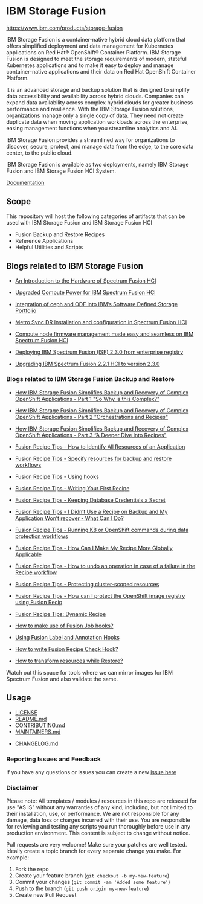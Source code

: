 <!-- This should be the location of the title of the repository, normally the short name -->
# IBM Storage Fusion

https://www.ibm.com/products/storage-fusion

IBM Storage Fusion is a container-native hybrid cloud data platform that offers simplified deployment and data management for Kubernetes applications on Red Hat® OpenShift® Container Platform. IBM Storage Fusion is designed to meet the storage requirements of modern, stateful Kubernetes applications and to make it easy to deploy and manage container-native applications and their data on Red Hat OpenShift Container Platform.

It is an advanced storage and backup solution that is designed to simplify data accessibility and availability across hybrid clouds. Companies can expand data availability across complex hybrid clouds for greater business performance and resilience. With the IBM Storage Fusion solutions, organizations manage only a single copy of data. They need not create duplicate data when moving application workloads across the enterprise, easing management functions when you streamline analytics and AI.

IBM Storage Fusion provides a streamlined way for organizations to discover, secure, protect, and manage data from the edge, to the core data center, to the public cloud.

IBM Storage Fusion is available as two deployments, namely IBM Storage Fusion and IBM Storage Fusion HCI System.

[Documentation](https://www.ibm.com/docs/en/storage-fusion)

<!-- Build Status, is a great thing to have at the top of your repository, it shows that you take your CI/CD as first class citizens -->
<!-- [![Build Status](https://travis-ci.org/jjasghar/ibm-cloud-cli.svg?branch=master)](https://travis-ci.org/jjasghar/ibm-cloud-cli) -->

<!-- Not always needed, but a scope helps the user understand in a short sentance like below, why this repo exists -->

## Scope

This repository will host  the following categories of artifacts that can be used with IBM Storage Fusion and IBM Storage Fusion HCI

- Fusion Backup and Restore Recipes
- Reference Applications
- Helpful Utilities and Scripts


## Blogs related to IBM Storage Fusion ##

* [An Introduction to the Hardware of Spectrum Fusion HCI](https://community.ibm.com/community/user/storage/blogs/joe-wigglesworth/2022/10/21/an-introduction-to-the-hardware-of-spectrum-fusion?CommunityKey=e596ba82-cd57-4fae-8042-163e59279ff3)

* [Upgraded Compute Power for IBM Spectrum Fusion HCI](https://community.ibm.com/community/user/storage/blogs/joe-wigglesworth/2022/11/01/upgraded-compute-power-for-ibm-spectrum-fusion-hci?CommunityKey=e596ba82-cd57-4fae-8042-163e59279ff3)


* [Integration of ceph and ODF into IBM’s Software Defined Storage Portfolio](https://community.ibm.com/community/user/storage/blogs/matthew-leib/2022/10/12/integration-of-ceph?CommunityKey=e596ba82-cd57-4fae-8042-163e59279ff3)

* [Metro Sync DR Installation and configuration in Spectrum Fusion HCI](https://community.ibm.com/community/user/storage/blogs/divya-r/2022/11/03/metrodr-installation?CommunityKey=e596ba82-cd57-4fae-8042-163e59279ff3)

* [Compute node firmware management made easy and seamless on IBM Spectrum Fusion HCI](https://community.ibm.com/community/user/storage/blogs/pruthvi-t-d/2022/11/03/compute-node-firmware-management-made-easy-and-sea?CommunityKey=e596ba82-cd57-4fae-8042-163e59279ff3)

* [Deploying IBM Spectrum Fusion (ISF) 2.3.0 from enterprise registry](https://community.ibm.com/community/user/storage/blogs/divya-jain/2022/10/14/deploying-ibm-spectrum-fusion-isf-230-from-enterpr?CommunityKey=e596ba82-cd57-4fae-8042-163e59279ff3)

* [Upgrading IBM Spectrum Fusion 2.2.1 HCI to version 2.3.0](https://community.ibm.com/community/user/storage/blogs/anshu-garg/2022/10/19/upgrading-ibm-spectrum-fusion-221-hci-to-version-2?CommunityKey=e596ba82-cd57-4fae-8042-163e59279ff3)

### Blogs related to IBM Storage Fusion Backup and Restore ###

* [How IBM Storage Fusion Simplifies Backup and Recovery of Complex OpenShift Applications - Part 1 "So Why is this Complex?"](https://community.ibm.com/community/user/storage/blogs/jim-smith/2023/07/27/ibm-storage-fusion-backup-restore-recipe-1?CommunityKey=e596ba82-cd57-4fae-8042-163e59279ff3)

* [How IBM Storage Fusion Simplifies Backup and Recovery of Complex OpenShift Applications - Part 2 "Orchestrations and Recipes"](https://community.ibm.com/community/user/storage/blogs/jim-smith/2023/08/01/how-ibm-storage-fusion-simplifies-backup-and-recov?CommunityKey=e596ba82-cd57-4fae-8042-163e59279ff3)

* [How IBM Storage Fusion Simplifies Backup and Recovery of Complex OpenShift Applications - Part 3 “A Deeper Dive into Recipes"](https://community.ibm.com/community/user/storage/blogs/jim-smith/2023/08/04/how-ibm-storage-fusion-simplifies-backup-and-recov?CommunityKey=e596ba82-cd57-4fae-8042-163e59279ff3)

* [Fusion Recipe Tips - How to Identify All Resources of an Application](https://community.ibm.com/community/user/blogs/sandeep-prajapati/2024/01/21/identify-application-resources-for-backup-and-reco?CommunityKey=e596ba82-cd57-4fae-8042-163e59279ff3)

* [Fusion Recipe Tips - Specify resources for backup and restore workflows](https://community.ibm.com/community/user/blogs/sandeep-prajapati/2024/02/14/fusion-recipe-tips-specify-resources-for-backup-an?CommunityKey=e596ba82-cd57-4fae-8042-163e59279ff3)

* [Fusion Recipe Tips - Using hooks](https://community.ibm.com/community/user/blogs/sandeep-prajapati/2024/02/22/fusion-recipe-tips-using-hooks?CommunityKey=e596ba82-cd57-4fae-8042-163e59279ff3)

* [Fusion Recipe Tips - Writing Your First Recipe](https://community.ibm.com/community/user/blogs/jim-smith/2024/02/28/fusion-recipe-tips-first-recipe)

* [Fusion Recipe Tips - Keeping Database Credentials a Secret](https://community.ibm.com/community/user/blogs/ashish-gupta/2024/03/05/fusion-recipe-tips-keeping-database-credentials-a?CommunityKey=e596ba82-cd57-4fae-8042-163e59279ff3)

* [Fusion Recipe Tips - I Didn’t Use a Recipe on Backup and My Application Won’t recover - What Can I Do?](https://community.ibm.com/community/user/blogs/jim-smith/2024/03/13/fusion-recipe-tips-no-backup-recipe?CommunityKey=e596ba82-cd57-4fae-8042-163e59279ff3)

* [Fusion Recipe Tips - Running K8 or OpenShift commands during data protection workflows](https://community.ibm.com/community/user/blogs/sandeep-prajapati/2024/03/23/fusion-recipe-tips-running-k8-or-openshift-command?CommunityKey=e596ba82-cd57-4fae-8042-163e59279ff3)

* [Fusion Recipe Tips - How Can I Make My Recipe More Globally Applicable](https://community.ibm.com/community/user/blogs/ashish-gupta/2024/03/25/fusion-recipe-tips-keeping-database-credentials-a?CommunityKey=e596ba82-cd57-4fae-8042-163e59279ff3)

* [Fusion Recipe Tips - How to undo an operation in case of a failure in the Recipe workflow](https://community.ibm.com/community/user/blogs/sandeep-prajapati/2024/04/05/fusion-recipe-tips-how-to-undo-an-operation-in-cas?CommunityKey=e596ba82-cd57-4fae-8042-163e59279ff3)

* [Fusion Recipe Tips - Protecting cluster-scoped resources](https://community.ibm.com/community/user/blogs/jim-smith/2024/04/12/fusion-recipe-tips?CommunityKey=e596ba82-cd57-4fae-8042-163e59279ff3)

* [Fusion Recipe Tips - How can I protect the OpenShift image registry using Fusion Recip](https://community.ibm.com/community/user/blogs/ashish-gupta/2024/04/17/fusion-recipe-tips-keeping-database-credentials-a?CommunityKey=e596ba82-cd57-4fae-8042-163e59279ff3)

* [Fusion Recipe Tips: Dynamic Recipe](https://community.ibm.com/community/user/blogs/ashish-gupta/2025/06/04/fusion-dynamic-recipe)
  
* [How to make use of Fusion Job hooks?](https://community.ibm.com/community/user/blogs/sandeep-prajapati/2025/06/12/how-to-make-use-of-fusion-job-hooks)
  
* [Using Fusion Label and Annotation Hooks](https://community.ibm.com/community/user/blogs/sandeep-prajapati/2025/06/12/using-fusion-label-and-annotation-hooks)
  
* [How to write Fusion Recipe Check Hook?](https://community.ibm.com/community/user/blogs/sandeep-prajapati/2025/06/12/how-to-write-fusion-recipe-check-hook-condition-st)

* [How to transform resources while Restore?](https://community.ibm.com/community/user/blogs/ashish-gupta/2025/08/12/resources-transformation-fusion)

Watch out this space for tools where we can mirror images for IBM Spectrum Fusion and also validate the same.

<!-- A more detailed Usage or detailed explaination of the repository here -->


## Usage
* [LICENSE](LICENSE)
* [README.md](README.md)
* [CONTRIBUTING.md](CONTRIBUTING.md)
* [MAINTAINERS.md](MAINTAINERS.md)
<!-- A Changelog allows you to track major changes and things that happen, https://github.com/github-changelog-generator/github-changelog-generator can help automate the process -->
* [CHANGELOG.md](CHANGELOG.md)

### Reporting Issues and Feedback
<!-- Questions can be useful but optional, this gives you a place to say, "This is how to contact this project maintainers or create PRs -->
If you have any questions or issues you can create a new [issue here](https://github.com/IBM/storage-fusion/issues)

### Disclaimer

Please note: All templates / modules / resources in this repo are released for use "AS IS" without any warranties of
any kind, including, but not limited to their installation, use, or performance. We are not responsible for any damage,
data loss or charges incurred with their use. You are responsible for reviewing and testing any scripts you run
thoroughly before use in any production environment. This content is subject to change without notice.

Pull requests are very welcome! Make sure your patches are well tested.
Ideally create a topic branch for every separate change you make. For
example:

1. Fork the repo
2. Create your feature branch (`git checkout -b my-new-feature`)
3. Commit your changes (`git commit -am 'Added some feature'`)
4. Push to the branch (`git push origin my-new-feature`)
5. Create new Pull Request

